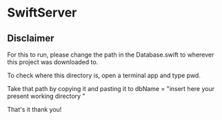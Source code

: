 # SwiftServer

## Disclaimer
For this to run, please change the path in the Database.swift to wherever this project was downloaded to.

To check where this directory is, open a terminal app and type pwd.

Take that path by copying it and pasting it to dbName = "insert here your present working directory "


That's it thank you!
